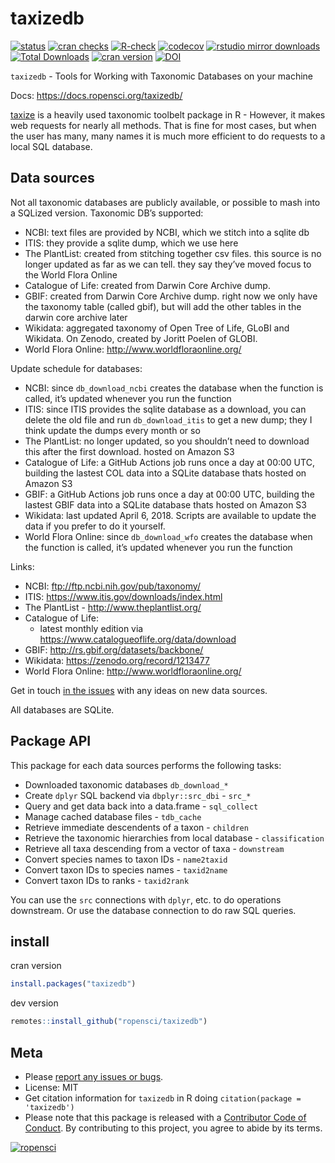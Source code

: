 
<!-- README.md is generated from README.Rmd. Please edit that file -->

# taxizedb

[![status](https://www.repostatus.org/badges/latest/active.svg)](https://www.repostatus.org/#active)
[![cran
checks](https://badges.cranchecks.info/worst/taxizedb.svg)](https://badges.cranchecks.info/worst/taxizedb.svg)
[![R-check](https://github.com/ropensci/taxizedb/workflows/R-check/badge.svg)](https://github.com/ropensci/taxizedb/actions)
[![codecov](https://codecov.io/gh/ropensci/taxizedb/branch/master/graph/badge.svg)](https://app.codecov.io/gh/ropensci/taxizedb)
[![rstudio mirror
downloads](https://cranlogs.r-pkg.org/badges/taxizedb)](https://github.com/r-hub/cranlogs.app)
[![Total
Downloads](https://cranlogs.r-pkg.org/badges/grand-total/taxizedb?color=blue)](https://cran.r-project.org/package=taxizedb)
[![cran
version](https://www.r-pkg.org/badges/version/taxizedb)](https://cran.r-project.org/package=taxizedb)
[![DOI](https://zenodo.org/badge/53961466.svg)](https://zenodo.org/badge/latestdoi/53961466)

`taxizedb` - Tools for Working with Taxonomic Databases on your machine

Docs: <https://docs.ropensci.org/taxizedb/>

[taxize](https://github.com/ropensci/taxize) is a heavily used taxonomic
toolbelt package in R - However, it makes web requests for nearly all
methods. That is fine for most cases, but when the user has many, many
names it is much more efficient to do requests to a local SQL database.

## Data sources

Not all taxonomic databases are publicly available, or possible to mash
into a SQLized version. Taxonomic DB’s supported:

- NCBI: text files are provided by NCBI, which we stitch into a sqlite
  db
- ITIS: they provide a sqlite dump, which we use here
- The PlantList: created from stitching together csv files. this source
  is no longer updated as far as we can tell. they say they’ve moved
  focus to the World Flora Online
- Catalogue of Life: created from Darwin Core Archive dump.
- GBIF: created from Darwin Core Archive dump. right now we only have
  the taxonomy table (called gbif), but will add the other tables in the
  darwin core archive later
- Wikidata: aggregated taxonomy of Open Tree of Life, GLoBI and
  Wikidata. On Zenodo, created by Joritt Poelen of GLOBI.
- World Flora Online: <http://www.worldfloraonline.org/>

Update schedule for databases:

- NCBI: since `db_download_ncbi` creates the database when the function
  is called, it’s updated whenever you run the function
- ITIS: since ITIS provides the sqlite database as a download, you can
  delete the old file and run `db_download_itis` to get a new dump; they
  I think update the dumps every month or so
- The PlantList: no longer updated, so you shouldn’t need to download
  this after the first download. hosted on Amazon S3
- Catalogue of Life: a GitHub Actions job runs once a day at 00:00 UTC,
  building the lastest COL data into a SQLite database thats hosted on
  Amazon S3
- GBIF: a GitHub Actions job runs once a day at 00:00 UTC, building the
  lastest GBIF data into a SQLite database thats hosted on Amazon S3
- Wikidata: last updated April 6, 2018. Scripts are available to update
  the data if you prefer to do it yourself.
- World Flora Online: since `db_download_wfo` creates the database when
  the function is called, it’s updated whenever you run the function

Links:

- NCBI: <ftp://ftp.ncbi.nih.gov/pub/taxonomy/>
- ITIS: <https://www.itis.gov/downloads/index.html>
- The PlantList - <http://www.theplantlist.org/>
- Catalogue of Life:
  - latest monthly edition via
    <https://www.catalogueoflife.org/data/download>
- GBIF: <http://rs.gbif.org/datasets/backbone/>
- Wikidata: <https://zenodo.org/record/1213477>
- World Flora Online: <http://www.worldfloraonline.org/>

Get in touch [in the
issues](https://github.com/ropensci/taxizedb/issues) with any ideas on
new data sources.

All databases are SQLite.

## Package API

This package for each data sources performs the following tasks:

- Downloaded taxonomic databases `db_download_*`
- Create `dplyr` SQL backend via `dbplyr::src_dbi` - `src_*`
- Query and get data back into a data.frame - `sql_collect`
- Manage cached database files - `tdb_cache`
- Retrieve immediate descendents of a taxon - `children`
- Retrieve the taxonomic hierarchies from local database -
  `classification`
- Retrieve all taxa descending from a vector of taxa - `downstream`
- Convert species names to taxon IDs - `name2taxid`
- Convert taxon IDs to species names - `taxid2name`
- Convert taxon IDs to ranks - `taxid2rank`

You can use the `src` connections with `dplyr`, etc. to do operations
downstream. Or use the database connection to do raw SQL queries.

## install

cran version

``` r
install.packages("taxizedb")
```

dev version

``` r
remotes::install_github("ropensci/taxizedb")
```

## Meta

- Please [report any issues or
  bugs](https://github.com/ropensci/taxizedb/issues).
- License: MIT
- Get citation information for `taxizedb` in R doing
  `citation(package = 'taxizedb')`
- Please note that this package is released with a [Contributor Code of
  Conduct](https://ropensci.org/code-of-conduct). By contributing to
  this project, you agree to abide by its terms.

[![ropensci](https://ropensci.org/public_images/github_footer.png)](https://ropensci.org)
